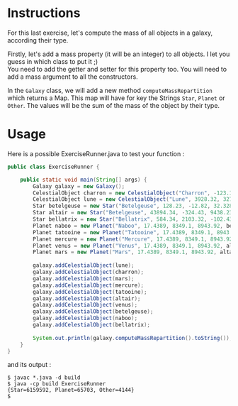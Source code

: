 # Instructions

For this last exercise, let's compute the mass of all objects in a galaxy, according their type.

Firstly, let's add a mass property (it will be an integer) to all objects. I let you guess in which class to put it ;)  
You need to add the getter and setter for this property too. You will need to add a mass argument to all the constructors.

In the `Galaxy` class, we will add a new method `computeMassRepartition` which returns a Map. This map will have for key the Strings `Star`, `Planet` or `Other`. The values will be the sum of the mass of the object by their type.

# Usage

Here is a possible ExerciseRunner.java to test your function :

```java
public class ExerciseRunner {

    public static void main(String[] args) {
        Galaxy galaxy = new Galaxy();
        CelestialObject charron = new CelestialObject("Charron", -123.12, 392.238, 32.31, 157);
        CelestialObject lune = new CelestialObject("Lune", 3928.32, 327.239, -12.92, 3987);
        Star betelgeuse = new Star("Betelgeuse", 128.23, -12.82, 32.328, 1289.3, 538595);
        Star altair = new Star("Betelgeuse", 43894.34, -324.43, 9438.23, 123.54, 137273);
        Star bellatrix = new Star("Bellatrix", 584.34, 2103.32, -102.43, 413.2, 5483724);
        Planet naboo = new Planet("Naboo", 17.4389, 8349.1, 8943.92, betelgeuse, 32454);
        Planet tatooine = new Planet("Tatooine", 17.4389, 8349.1, 8943.92, betelgeuse, 2345);
        Planet mercure = new Planet("Mercure", 17.4389, 8349.1, 8943.92, altair, 19438);
        Planet venus = new Planet("Venus", 17.4389, 8349.1, 8943.92, altair, 9283);
        Planet mars = new Planet("Mars", 17.4389, 8349.1, 8943.92, altair, 2183);
        
        galaxy.addCelestialObject(lune);
        galaxy.addCelestialObject(charron);
        galaxy.addCelestialObject(mars);
        galaxy.addCelestialObject(mercure);
        galaxy.addCelestialObject(tatooine);
        galaxy.addCelestialObject(altair);
        galaxy.addCelestialObject(venus);
        galaxy.addCelestialObject(betelgeuse);
        galaxy.addCelestialObject(naboo);
        galaxy.addCelestialObject(bellatrix);
        
        System.out.println(galaxy.computeMassRepartition().toString());
    }
}
```

and its output :

```shell
$ javac *.java -d build
$ java -cp build ExerciseRunner 
{Star=6159592, Planet=65703, Other=4144}
$ 
```
